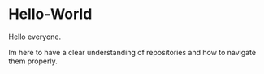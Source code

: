 # Hello-World
Hello everyone.

Im here to have a clear understanding of repositories and how to navigate them properly.
